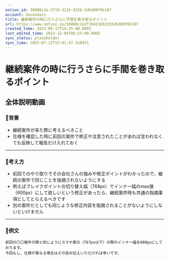 ```yaml
---
notion_id: 30800c2e-2f19-421b-922b-5d6d00f6b107
account: Secondary
title: 継続案件の時に行うさらに手間を巻き取るポイント
url: https://www.notion.so/30800c2e2f19421b922b5d6d00f6b107
created_time: 2023-08-17T14:25:00.000Z
last_edited_time: 2023-12-04T06:25:00.000Z
sync_status: placeholder
sync_time: 2025-07-12T15:01:47.410971
---
```

# 継続案件の時に行うさらに手間を巻き取るポイント

全体説明動画
---
### 🔹背景
- 継続案件が来た際に考えるべきこと
- 仕様を確認した時に前回の案件で修正や注意されたことがあれば言われなくても反映して報告だけ入れておく
---
### 🔹考え方
- 前回でのやり取りでその会社さんの強みや修正ポイントがわかったので、継続の案件で同じことを指摘されないようにする
- 例えばブレイクポイントの切り替え幅（768px）でインナー幅のmax値（600px）にして欲しいという修正があったら、継続案件時も共通の指摘事項としてとらえるべきです
- 別の案件だとしても同じような修正内容を指摘されることがないようにしないといけません
---
### 🔹例文
```plain text
前回の〇〇案件の際と同じようにスマホ表示（767px以下）の際のインナー幅を600pxにしております。
今回もし、仕様が異なる場合はその旨お伝えいただければ幸いです。
```
